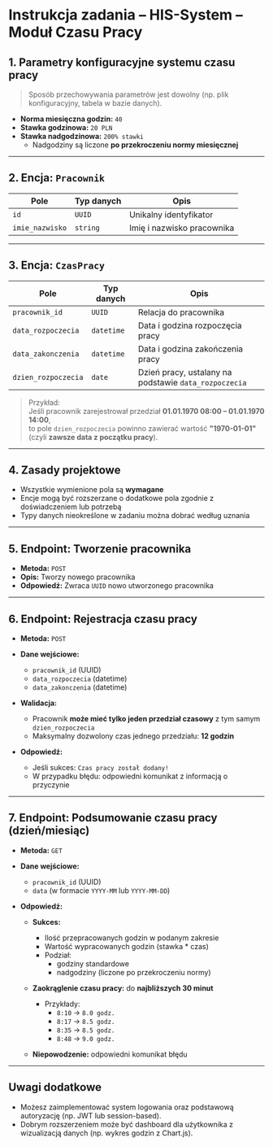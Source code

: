 # Instrukcja zadania – HIS-System – Moduł Czasu Pracy

## 1. Parametry konfiguracyjne systemu czasu pracy

> Sposób przechowywania parametrów jest dowolny (np. plik konfiguracyjny, tabela w bazie danych).

- **Norma miesięczna godzin:** `40`
- **Stawka godzinowa:** `20 PLN`
- **Stawka nadgodzinowa:** `200% stawki`
  - Nadgodziny są liczone **po przekroczeniu normy miesięcznej**

---

## 2. Encja: `Pracownik`

| Pole                | Typ danych | Opis                      |
|---------------------|------------|---------------------------|
| `id`                | `UUID`     | Unikalny identyfikator    |
| `imie_nazwisko`     | `string`   | Imię i nazwisko pracownika |

---

## 3. Encja: `CzasPracy`

| Pole                 | Typ danych | Opis |
|----------------------|------------|------|
| `pracownik_id`       | `UUID`     | Relacja do pracownika |
| `data_rozpoczecia`   | `datetime` | Data i godzina rozpoczęcia pracy |
| `data_zakonczenia`   | `datetime` | Data i godzina zakończenia pracy |
| `dzien_rozpoczecia`  | `date`     | Dzień pracy, ustalany na podstawie `data_rozpoczecia` |

> Przykład:  
> Jeśli pracownik zarejestrował przedział **01.01.1970 08:00 – 01.01.1970 14:00**,  
> to pole `dzien_rozpoczecia` powinno zawierać wartość **"1970-01-01"**  
> (czyli **zawsze data z początku pracy**).

---

## 4. Zasady projektowe

- Wszystkie wymienione pola są **wymagane**
- Encje mogą być rozszerzane o dodatkowe pola zgodnie z doświadczeniem lub potrzebą
- Typy danych nieokreślone w zadaniu można dobrać według uznania

---

## 5. Endpoint: **Tworzenie pracownika**

- **Metoda:** `POST`
- **Opis:** Tworzy nowego pracownika
- **Odpowiedź:** Zwraca `UUID` nowo utworzonego pracownika

---

## 6. Endpoint: **Rejestracja czasu pracy**

- **Metoda:** `POST`
- **Dane wejściowe:**
  - `pracownik_id` (UUID)
  - `data_rozpoczecia` (datetime)
  - `data_zakonczenia` (datetime)

- **Walidacja:**
  - Pracownik **może mieć tylko jeden przedział czasowy** z tym samym `dzien_rozpoczecia`
  - Maksymalny dozwolony czas jednego przedziału: **12 godzin**

- **Odpowiedź:**
  - Jeśli sukces: `Czas pracy został dodany!`
  - W przypadku błędu: odpowiedni komunikat z informacją o przyczynie

---

## 7. Endpoint: **Podsumowanie czasu pracy (dzień/miesiąc)**

- **Metoda:** `GET`
- **Dane wejściowe:**
  - `pracownik_id` (UUID)
  - `data` (w formacie `YYYY-MM` lub `YYYY-MM-DD`)

- **Odpowiedź:**
  - **Sukces:**
    - Ilość przepracowanych godzin w podanym zakresie
    - Wartość wypracowanych godzin (stawka * czas)
    - Podział:
      - godziny standardowe
      - nadgodziny (liczone po przekroczeniu normy)
  - **Zaokrąglenie czasu pracy:** do **najbliższych 30 minut**
    - Przykłady:
      - `8:10` → `8.0 godz.`
      - `8:17` → `8.5 godz.`
      - `8:35` → `8.5 godz.`
      - `8:48` → `9.0 godz.`

  - **Niepowodzenie:** odpowiedni komunikat błędu

---

## Uwagi dodatkowe

- Możesz zaimplementować system logowania oraz podstawową autoryzację (np. JWT lub session-based).
- Dobrym rozszerzeniem może być dashboard dla użytkownika z wizualizacją danych (np. wykres godzin z Chart.js).

